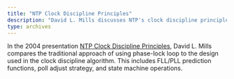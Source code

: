 ```yaml
---
title: "NTP Clock Discipline Principles"
description: "David L. Mills discusses NTP's clock discipline principles."
type: archives
---
```


In the 2004 presentation [NTP Clock Discipline Principles](/reflib/brief/clock/clock.pdf), David L. Mills compares the traditional approach of using phase-lock loop to the design used in the clock discipline algorithm. This includes FLL/PLL prediction functions, poll adjust strategy, and state machine operations.

<br>